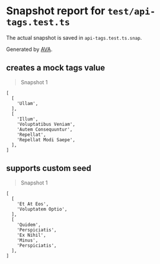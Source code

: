 # Snapshot report for `test/api-tags.test.ts`

The actual snapshot is saved in `api-tags.test.ts.snap`.

Generated by [AVA](https://avajs.dev).

## creates a mock tags value

> Snapshot 1

    [
      [
        'Ullam',
      ],
      [
        'Illum',
        'Voluptatibus Veniam',
        'Autem Consequuntur',
        'Repellat',
        'Repellat Modi Saepe',
      ],
    ]

## supports custom seed

> Snapshot 1

    [
      [
        'Et At Eos',
        'Voluptatem Optio',
      ],
      [
        'Quidem',
        'Perspiciatis',
        'Ex Nihil',
        'Minus',
        'Perspiciatis',
      ],
    ]
